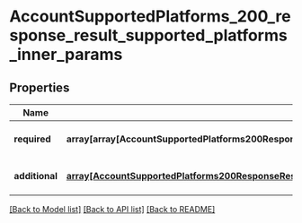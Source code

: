 # AccountSupportedPlatforms_200_response_result_supported_platforms_inner_params

## Properties
Name | Type | Description | Notes
------------ | ------------- | ------------- | -------------
**required** | **array[array[AccountSupportedPlatforms200ResponseResultSupportedPlatformsInnerParamsRequiredInnerInner]]** |  | [optional] [default to null]
**additional** | [**array[AccountSupportedPlatforms200ResponseResultSupportedPlatformsInnerParamsRequiredInnerInner]**](AccountSupportedPlatforms200ResponseResultSupportedPlatformsInnerParamsRequiredInnerInner.md) |  | [optional] [default to null]

[[Back to Model list]](../README.md#documentation-for-models) [[Back to API list]](../README.md#documentation-for-api-endpoints) [[Back to README]](../README.md)



